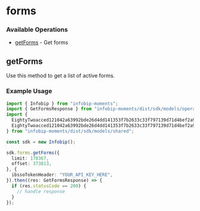 # forms

### Available Operations

* [getForms](#getforms) - Get forms

## getForms

Use this method to get a list of active forms.

### Example Usage

```typescript
import { Infobip } from "infobip-moments";
import { GetFormsResponse } from "infobip-moments/dist/sdk/models/operations";
import {
  EightyTwoacced121042a63992bde26d4dd141353f7b2633c33f797139d71d4bef2a93ActionAfterSubmissionTypeEnum,
  EightyTwoacced121042a63992bde26d4dd141353f7b2633c33f797139d71d4bef2a93FormElementDtoComponentEnum,
} from "infobip-moments/dist/sdk/models/shared";

const sdk = new Infobip();

sdk.forms.getForms({
  limit: 178367,
  offset: 373813,
}, {
  ibssoTokenHeader: "YOUR_API_KEY_HERE",
}).then((res: GetFormsResponse) => {
  if (res.statusCode == 200) {
    // handle response
  }
});
```
